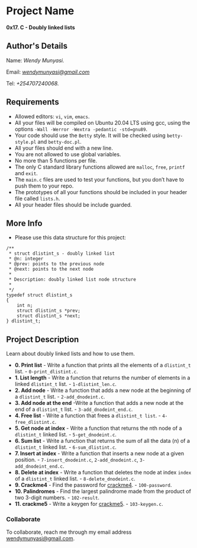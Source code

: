 # Project Name
**0x17. C - Doubly linked lists**

## Author's Details
Name: *Wendy Munyasi.*

Email: *wendymunyasi@gmail.com*

Tel: *+254707240068.*

##  Requirements
*   Allowed editors: `vi`, `vim`, `emacs`.
*   All your files will be compiled on Ubuntu 20.04 LTS using gcc, using the options `-Wall -Werror -Wextra -pedantic -std=gnu89`.
*   Your code should use the `Betty` style. It will be checked using `betty-style.pl` and `betty-doc.pl`.
*   All your files should end with a new line.
*   You are not allowed to use global variables.
*   No more than 5 functions per file.
*   The only C standard library functions allowed are `malloc`, `free`, `printf` and `exit`.
*   The `main.c` files are used to test your functions, but you don’t have to push them to your repo.
*   The prototypes of all your functions should be included in your header file called `lists.h`.
*   All your header files should be include guarded.

##  More Info
*   Please use this data structure for this project:
```
/**
 * struct dlistint_s - doubly linked list
 * @n: integer
 * @prev: points to the previous node
 * @next: points to the next node
 *
 * Description: doubly linked list node structure
 * 
 */
typedef struct dlistint_s
{
    int n;
    struct dlistint_s *prev;
    struct dlistint_s *next;
} dlistint_t;
```

## Project Description
Learn about doubly linked lists and how to use them.

* **0. Print list** - Write a function that prints all the elements of a `dlistint_t` list. - `0-print_dlistint.c`.
* **1. List length** - Write a function that returns the number of elements in a linked `dlistint_t` list. - `1-dlistint_len.c`.
* **2. Add node** - Write a function that adds a new node at the beginning of a `dlistint_t` list. - `2-add_dnodeint.c`.
* **3. Add node at the end** -Write a function that adds a new node at the end of a `dlistint_t` list. - `3-add_dnodeint_end.c`.
* **4. Free list** - Write a function that frees a `dlistint_t list`. - `4-free_dlistint.c`.
* **5. Get node at index** - Write a function that returns the nth node of a `dlistint_t` linked list. - `5-get_dnodeint.c`.
* **6. Sum list** - Write a function that returns the sum of all the data (n) of a `dlistint_t` linked list. - `6-sum_dlistint.c`.
* **7. Insert at index** - Write a function that inserts a new node at a given position. - `7-insert_dnodeint.c`, `2-add_dnodeint.c`, `3-add_dnodeint_end.c`.
* **8. Delete at index** - Write a function that deletes the node at index `index` of a `dlistint_t` linked list. - `8-delete_dnodeint.c`.
* **9. Crackme4** - Find the password for [crackme4](https://github.com/holbertonschool/0x17.c). - `100-password`.
* **10. Palindromes** - Find the largest palindrome made from the product of two 3-digit numbers. - `102-result`.
* **11. crackme5** - Write a keygen for [crackme5](https://github.com/holbertonschool/0x17.c). - `103-keygen.c`.
### Collaborate

To collaborate, reach me through my email address wendymunyasi@gmail.com.